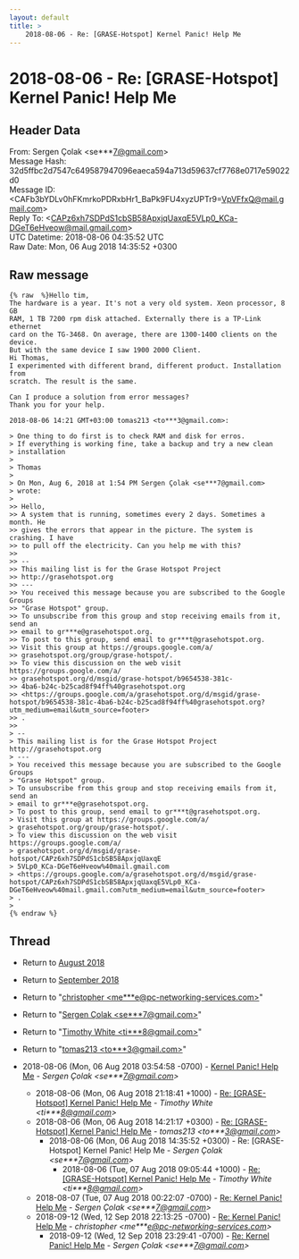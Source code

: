 ```yaml
---
layout: default
title: >
    2018-08-06 - Re: [GRASE-Hotspot] Kernel Panic! Help Me
---
```


# 2018-08-06 - Re: [GRASE-Hotspot] Kernel Panic! Help Me

## Header Data

From: Sergen Çolak \<se***7@gmail.com\><br>
Message Hash: 32d5ffbc2d7547c649587947096eaeca594a713d59637cf7768e0717e59022d0<br>
Message ID: \<CAFb3bYDLv0hFKmrkoPDRxbHr1_BaPk9FU4xyzUPTr9=VpVFfxQ@mail.gmail.com\><br>
Reply To: \<CAPz6xh7SDPdS1cbSB58ApxjqUaxqE5VLp0_KCa-DGeT6eHveow@mail.gmail.com\><br>
UTC Datetime: 2018-08-06 04:35:52 UTC<br>
Raw Date: Mon, 06 Aug 2018 14:35:52 +0300<br>

## Raw message

```
{% raw  %}Hello tim,
The hardware is a year. It's not a very old system. Xeon processor, 8 GB
RAM, 1 TB 7200 rpm disk attached. Externally there is a TP-Link ethernet
card on the TG-3468. On average, there are 1300-1400 clients on the device.
But with the same device I saw 1900 2000 Client.
Hi Thomas,
I experimented with different brand, different product. Installation from
scratch. The result is the same.

Can I produce a solution from error messages?
Thank you for your help.

2018-08-06 14:21 GMT+03:00 tomas213 <to***3@gmail.com>:

> One thing to do first is to check RAM and disk for erros.
> If everything is working fine, take a backup and try a new clean
> installation
>
> Thomas
>
> On Mon, Aug 6, 2018 at 1:54 PM Sergen Çolak <se***7@gmail.com>
> wrote:
>
>> Hello,
>> A system that is running, sometimes every 2 days. Sometimes a month. He
>> gives the errors that appear in the picture. The system is crashing. I have
>> to pull off the electricity. Can you help me with this?
>>
>> --
>> This mailing list is for the Grase Hotspot Project
>> http://grasehotspot.org
>> ---
>> You received this message because you are subscribed to the Google Groups
>> "Grase Hotspot" group.
>> To unsubscribe from this group and stop receiving emails from it, send an
>> email to gr***e@grasehotspot.org.
>> To post to this group, send email to gr***t@grasehotspot.org.
>> Visit this group at https://groups.google.com/a/
>> grasehotspot.org/group/grase-hotspot/.
>> To view this discussion on the web visit https://groups.google.com/a/
>> grasehotspot.org/d/msgid/grase-hotspot/b9654538-381c-
>> 4ba6-b24c-b25cad8f94ff%40grasehotspot.org
>> <https://groups.google.com/a/grasehotspot.org/d/msgid/grase-hotspot/b9654538-381c-4ba6-b24c-b25cad8f94ff%40grasehotspot.org?utm_medium=email&utm_source=footer>
>> .
>>
> --
> This mailing list is for the Grase Hotspot Project http://grasehotspot.org
> ---
> You received this message because you are subscribed to the Google Groups
> "Grase Hotspot" group.
> To unsubscribe from this group and stop receiving emails from it, send an
> email to gr***e@grasehotspot.org.
> To post to this group, send email to gr***t@grasehotspot.org.
> Visit this group at https://groups.google.com/a/
> grasehotspot.org/group/grase-hotspot/.
> To view this discussion on the web visit https://groups.google.com/a/
> grasehotspot.org/d/msgid/grase-hotspot/CAPz6xh7SDPdS1cbSB58ApxjqUaxqE
> 5VLp0_KCa-DGeT6eHveow%40mail.gmail.com
> <https://groups.google.com/a/grasehotspot.org/d/msgid/grase-hotspot/CAPz6xh7SDPdS1cbSB58ApxjqUaxqE5VLp0_KCa-DGeT6eHveow%40mail.gmail.com?utm_medium=email&utm_source=footer>
> .
>
{% endraw %}
```

## Thread

+ Return to [August 2018](/archive/2018/08)
+ Return to [September 2018](/archive/2018/09)

+ Return to "[christopher <me***e<span>@</span>pc-networking-services.com>](/authors/me___e_at_pcnetworkingservices_com)"
+ Return to "[Sergen Çolak <se***7<span>@</span>gmail.com>](/authors/se___7_at_gmail_com)"
+ Return to "[Timothy White <ti***8<span>@</span>gmail.com>](/authors/ti___8_at_gmail_com)"
+ Return to "[tomas213 <to***3<span>@</span>gmail.com>](/authors/to___3_at_gmail_com)"

+ 2018-08-06 (Mon, 06 Aug 2018 03:54:58 -0700) - [Kernel Panic! Help Me](/archive/2018/08/9ce65192280dd2f7ff09715a65378f2145e56c42de77675ad9231646ef76f9ad) - _Sergen Çolak \<se***7@gmail.com\>_
  + 2018-08-06 (Mon, 06 Aug 2018 21:18:41 +1000) - [Re: [GRASE-Hotspot] Kernel Panic! Help Me](/archive/2018/08/f477bd5f6a5878cbb3a873a0f11e596e143afa536e47570071ec2ba37946546d) - _Timothy White \<ti***8@gmail.com\>_
  + 2018-08-06 (Mon, 06 Aug 2018 14:21:17 +0300) - [Re: [GRASE-Hotspot] Kernel Panic! Help Me](/archive/2018/08/e8a21edde00296c117db220174c631b540f63df5efec48c9d843bddae91ae9ea) - _tomas213 \<to***3@gmail.com\>_
    + 2018-08-06 (Mon, 06 Aug 2018 14:35:52 +0300) - Re: [GRASE-Hotspot] Kernel Panic! Help Me - _Sergen Çolak \<se***7@gmail.com\>_
      + 2018-08-06 (Tue, 07 Aug 2018 09:05:44 +1000) - [Re: [GRASE-Hotspot] Kernel Panic! Help Me](/archive/2018/08/7bec8271b635150aa32c073c4d8f6be27fde2447b3852d0c93c2b9dc09d74093) - _Timothy White \<ti***8@gmail.com\>_
  + 2018-08-07 (Tue, 07 Aug 2018 00:22:07 -0700) - [Re: Kernel Panic! Help Me](/archive/2018/08/6d639254f85555b9008c53ef917dec2d8d4ad65e2cd837722efde6f385657036) - _Sergen Çolak \<se***7@gmail.com\>_
  + 2018-09-12 (Wed, 12 Sep 2018 22:13:25 -0700) - [Re: Kernel Panic! Help Me](/archive/2018/09/109b69f29366f2c666ec593c3b43731aba5fc29403b29caa64721c5fdbd13cbf) - _christopher \<me***e@pc-networking-services.com\>_
    + 2018-09-12 (Wed, 12 Sep 2018 23:29:41 -0700) - [Re: Kernel Panic! Help Me](/archive/2018/09/a9cda56b665c379d3b087449e071f990e7d2ee1b9ed15130d66e1e8c4f54fdfd) - _Sergen Çolak \<se***7@gmail.com\>_

